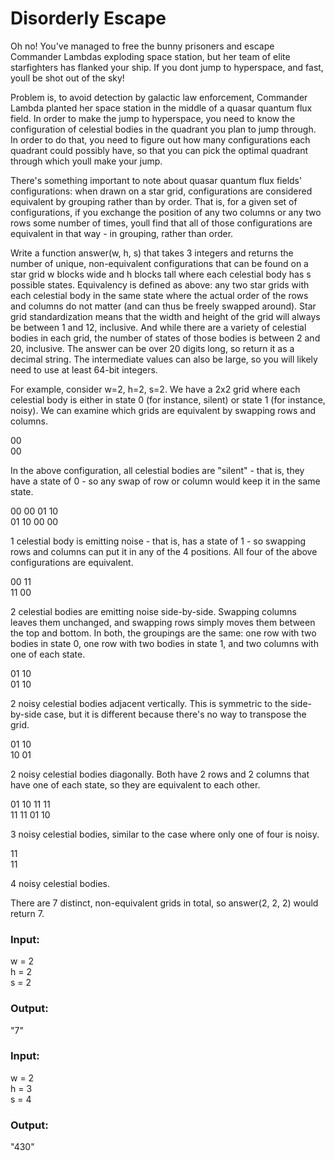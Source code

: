 <h1>Disorderly Escape</h1>

Oh no! You've managed to free the bunny prisoners and escape Commander Lambdas exploding space station, but her team of elite starfighters has flanked your ship. If you dont jump to hyperspace, and fast, youll be shot out of the sky!

Problem is, to avoid detection by galactic law enforcement, Commander Lambda planted her space station in the middle of a quasar quantum flux field. In order to make the jump to hyperspace, you need to know the configuration of celestial bodies in the quadrant you plan to jump through. In order to do that, you need to figure out how many configurations each quadrant could possibly have, so that you can pick the optimal quadrant through which youll make your jump.

There's something important to note about quasar quantum flux fields' configurations: when drawn on a star grid, configurations are considered equivalent by grouping rather than by order. That is, for a given set of configurations, if you exchange the position of any two columns or any two rows some number of times, youll find that all of those configurations are equivalent in that way - in grouping, rather than order.

Write a function answer(w, h, s) that takes 3 integers and returns the number of unique, non-equivalent configurations that can be found on a star grid w blocks wide and h blocks tall where each celestial body has s possible states. Equivalency is defined as above: any two star grids with each celestial body in the same state where the actual order of the rows and columns do not matter (and can thus be freely swapped around). Star grid standardization means that the width and height of the grid will always be between 1 and 12, inclusive. And while there are a variety of celestial bodies in each grid, the number of states of those bodies is between 2 and 20, inclusive. The answer can be over 20 digits long, so return it as a decimal string. The intermediate values can also be large, so you will likely need to use at least 64-bit integers.

For example, consider w=2, h=2, s=2. We have a 2x2 grid where each celestial body is either in state 0 (for instance, silent) or state 1 (for instance, noisy). We can examine which grids are equivalent by swapping rows and columns.

00<br>
00<br>

In the above configuration, all celestial bodies are "silent" - that is, they have a state of 0 - so any swap of row or column would keep it in the same state.

00 00 01 10<br>
01 10 00 00<br>

1 celestial body is emitting noise - that is, has a state of 1 - so swapping rows and columns can put it in any of the 4 positions. All four of the above configurations are equivalent.

00 11<br>
11 00<br>

2 celestial bodies are emitting noise side-by-side. Swapping columns leaves them unchanged, and swapping rows simply moves them between the top and bottom. In both, the groupings are the same: one row with two bodies in state 0, one row with two bodies in state 1, and two columns with one of each state.

01 10<br>
01 10<br>

2 noisy celestial bodies adjacent vertically. This is symmetric to the side-by-side case, but it is different because there's no way to transpose the grid.

01 10<br>
10 01<br>

2 noisy celestial bodies diagonally. Both have 2 rows and 2 columns that have one of each state, so they are equivalent to each other.

01 10 11 11<br>
11 11 01 10<br>

3 noisy celestial bodies, similar to the case where only one of four is noisy.

11<br>
11<br>

4 noisy celestial bodies.

There are 7 distinct, non-equivalent grids in total, so answer(2, 2, 2) would return 7.

<h3>Input:</h3>
w = 2<br>
h = 2<br>
s = 2<br>

<h3>Output:</h3>
"7"<br>

<h3>Input:</h3>
w = 2<br>
h = 3<br>
s = 4<br>

<h3>Output:</h3>
"430"<br>

